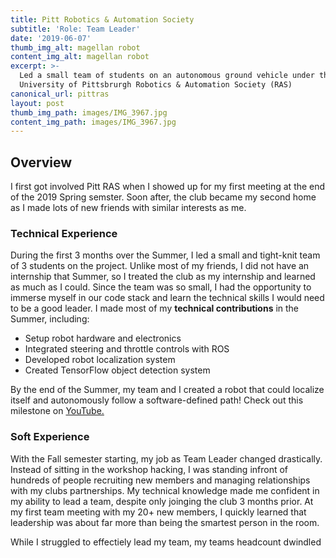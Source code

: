 ```yaml
---
title: Pitt Robotics & Automation Society
subtitle: 'Role: Team Leader'
date: '2019-06-07'
thumb_img_alt: magellan robot
content_img_alt: magellan robot
excerpt: >-
  Led a small team of students on an autonomous ground vehicle under the
  University of Pittsbrurgh Robotics & Automation Society (RAS)
canonical_url: pittras
layout: post
thumb_img_path: images/IMG_3967.jpg
content_img_path: images/IMG_3967.jpg
---
```

## Overview

I first got involved Pitt RAS when I showed up for my first meeting at the end of the 2019 Spring semster. Soon after, the club became my second home as I made lots of new friends with similar interests as me.

### Technical Experience

During the first 3 months over the Summer, I led a small and tight-knit team of 3 students on the project. Unlike most of my friends, I did not have an internship that Summer, so I treated the club as my internship and learned as much as I could. Since the team was so small, I had the opportunity to immerse myself in our code stack and learn the technical skills I would need to be a good leader. I made most of my **technical contributions** in the Summer, including:

*   Setup robot hardware and electronics
*   Integrated steering and throttle controls with ROS
*   Developed robot localization system
*   Created TensorFlow object detection system

By the end of the Summer, my team and I created a robot that could localize itself and autonomously follow a software-defined path! Check out this milestone on [YouTube.](https://www.youtube.com/watch?v=kj7x4HNcMWw)

### Soft Experience

With the Fall semester starting, my job as Team Leader changed drastically. Instead of sitting in the workshop hacking, I was standing infront of hundreds of people recruiting new members and managing relationships with my clubs partnerships. My technical knowledge made me confident in my ability to lead a team, despite only joinging the club 3 months prior. At my first team meeting with my 20+ new members, I quickly learned that leadership was about far more than being the smartest person in the room. 

While I struggled to effectiely lead my team, my teams headcount dwindled
